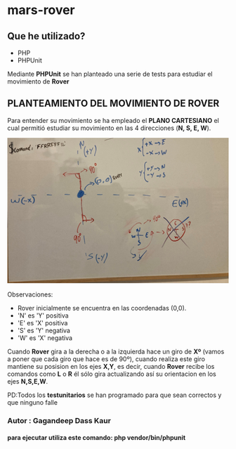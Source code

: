 # mars-rover

## Que he utilizado?

<ul>
    <li>PHP</li>
    <li>PHPUnit</li>
</ul>

Mediante **PHPUnit** se han planteado una serie de tests para estudiar el movimiento de **Rover**

## PLANTEAMIENTO DEL MOVIMIENTO DE ROVER

Para entender su movimiento se ha empleado el **PLANO CARTESIANO** el cual permitió estudiar su movimiento en las 4 direcciones (**N, S, E, W**).

![](planocartesiano.jpg)

Observaciones:
<ul>
    <li>Rover inicialmente se encuentra en las coordenadas (0,0).</li>
    <li>'N' es 'Y' positiva</li>
    <li>'E' es 'X' positiva</li>
    <li>'S' es 'Y' negativa</li>
    <li>'W' es 'X' negativa</li>
</ul>


Cuando **Rover** gira a la derecha o a la izquierda hace un giro de **Xº** (vamos a poner que cada giro que hace es de 90º), cuando realiza este giro mantiene su posision en los ejes **X,Y**, es decir, cuando **Rover** recibe los comandos como **L** o **R** él sólo gira actualizando así su orientacion en los ejes **N,S,E,W**.

PD:Todos los **testunitarios** se han programado para que sean correctos y que ninguno falle

### Autor : Gagandeep Dass Kaur
#### para ejecutar utiliza este comando: php vendor/bin/phpunit
